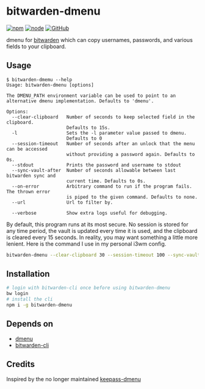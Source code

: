 # bitwarden-dmenu

[![npm](https://img.shields.io/npm/v/bitwarden-dmenu.svg)](https://www.npmjs.com/package/bitwarden-dmenu)
[![node](https://img.shields.io/node/v/bitwarden-dmenu.svg)](http://npmjs.com/package/bitwarden-dmenu)
[![GitHub](https://img.shields.io/github/license/andykais/bitwarden-dmenu.svg)](https://github.com/andykais/bitwarden-dmenu/blob/master/LICENSE)

dmenu for [bitwarden](https://bitwarden.com/) which can copy usernames, passwords, and various fields to your
clipboard.

## Usage

```
$ bitwarden-dmemu --help
Usage: bitwarden-dmenu [options]

The DMENU_PATH environment variable can be used to point to an alternative dmenu implementation. Defaults to 'dmenu'.

Options:
  --clear-clipboard   Number of seconds to keep selected field in the clipboard.
                      Defaults to 15s.
  -l                  Sets the -l parameter value passed to dmenu.
                      Defaults to 0
  --session-timeout   Number of seconds after an unlock that the menu can be accessed
                      without providing a password again. Defaults to 0s.
  --stdout            Prints the password and username to stdout
  --sync-vault-after  Number of seconds allowable between last bitwarden sync and
                      current time. Defaults to 0s.
  --on-error          Arbitrary command to run if the program fails. The thrown error
                      is piped to the given command. Defaults to none.
  --url               Url to filter by.

  --verbose           Show extra logs useful for debugging.
```

By default, this program runs at its most secure. No session is stored for any time period, the vault is updated
every time it is used, and the clipboard is cleared every 15 seconds. In reality, you may want something a
little more lenient. Here is the command I use in my personal i3wm config.

```bash
bitwarden-dmenu --clear-clipboard 30 --session-timeout 100 --sync-vault-after 3600 --on-error 'xargs notify-send --urgency=low'
```

## Installation

```bash
# login with bitwarden-cli once before using bitwarden-dmenu
bw login
# install the cli
npm i -g bitwarden-dmenu
```

## Depends on

- [dmenu](https://tools.suckless.org/dmenu/)
- [bitwarden-cli](https://help.bitwarden.com/article/cli/)

## Credits

Inspired by the no longer maintained [keepass-dmenu](https://github.com/gustavnikolaj/keepass-dmenu)
